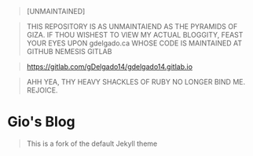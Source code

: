 > [UNMAINTAINED]

> THIS REPOSITORY IS AS UNMAINTAIEND AS THE PYRAMIDS OF GIZA.
> IF THOU WISHEST TO VIEW MY ACTUAL BLOGGITY, FEAST YOUR EYES UPON gdelgado.ca
> WHOSE CODE IS MAINTAINED AT GITHUB NEMESIS GITLAB

> https://gitlab.com/gDelgado14/gdelgado14.gitlab.io

> AHH YEA, THY HEAVY SHACKLES OF RUBY NO LONGER BIND ME. REJOICE.

# Gio's Blog

> This is a fork of the default Jekyll theme
